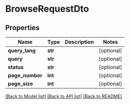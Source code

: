 # BrowseRequestDto

## Properties
Name | Type | Description | Notes
------------ | ------------- | ------------- | -------------
**query_lang** | **str** |  | [optional] 
**query** | **str** |  | [optional] 
**status** | **str** |  | [optional] 
**page_number** | **int** |  | [optional] 
**page_size** | **int** |  | [optional] 

[[Back to Model list]](../README.md#documentation-for-models) [[Back to API list]](../README.md#documentation-for-api-endpoints) [[Back to README]](../README.md)


